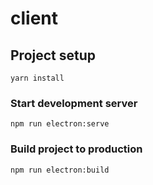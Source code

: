 # client

## Project setup
```
yarn install
```

### Start development server
```
npm run electron:serve
```

### Build project to production
```
npm run electron:build
```
